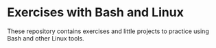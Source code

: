 # Exercises with Bash and Linux

These repository contains exercises and little projects to practice using Bash
and other Linux tools.
